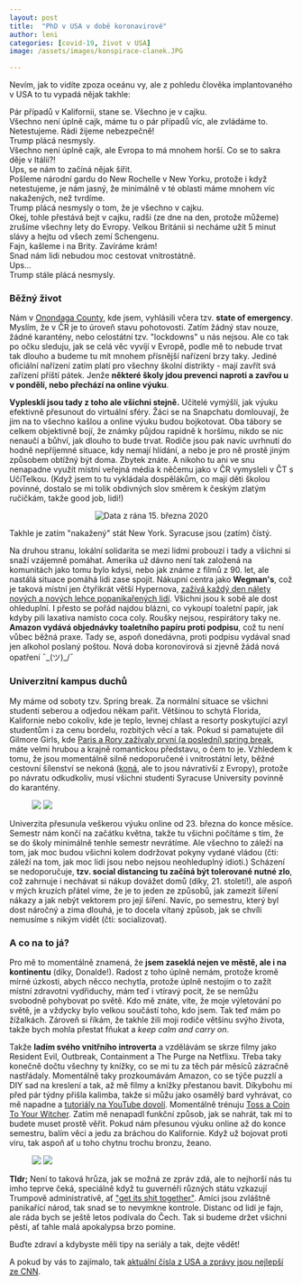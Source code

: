 ```yaml
---
layout: post
title:  "PhD v USA v době koronavirové"
author: leni
categories: [covid-19, život v USA]
image: /assets/images/konspirace-clanek.JPG

---
```


Nevím, jak to vidíte zpoza oceánu vy, ale z pohledu člověka implantovaného v USA to tu vypadá nějak takhle:

Pár případů v Kalifornii, stane se. Všechno je v cajku.<br>
Všechno není úplně cajk, máme tu o pár případů víc, ale zvládáme to. <br>
Netestujeme. Rádi žijeme nebezpečně!<br>
Trump plácá nesmysly.<br>
Všechno není úplně cajk, ale Evropa to má mnohem horší. Co se to sakra děje v Itálii?!<br>
Ups, se nám to začíná nějak šířit.<br>
Pošleme národní gardu do New Rochelle v New Yorku, protože i když netestujeme, je nám jasný, že minimálně v té oblasti máme mnohem víc nakažených, než tvrdíme.<br>
Trump plácá nesmysly o tom, že je všechno v cajku.<br>
Okej, tohle přestává bejt v cajku, radši (ze dne na den, protože můžeme) zrušíme všechny lety do Evropy. Velkou Británii si necháme užít 5 minut slávy a hejtu od všech zemí Schengenu.<br>
Fajn, kašleme i na Brity. Zavíráme krám!<br>
Snad nám lidi nebudou moc cestovat vnitrostátně.<br>
Ups... <br>
Trump stále plácá nesmysly.

### Běžný život
Nám v <a href="https://en.wikipedia.org/wiki/Onondaga_County,_New_York">Onondaga County</a>, kde jsem, vyhlásili včera tzv. <b>state of emergency</b>. Myslím, že v ČR je to úroveň stavu pohotovosti. Zatím žádný stav nouze, žádné karantény, nebo celostátní tzv. "lockdowns" u nás nejsou. Ale co tak po očku sleduju, jak se celá věc vyvíjí v Evropě, podle mě to nebude trvat tak dlouho a budeme tu mít mnohem přísnější nařízení brzy taky. Jediné oficiální nařízení zatím platí pro všechny školní distrikty - mají zavřít svá zařízení příští pátek. Jenže **některé školy jdou prevenci naproti a zavřou u  v pondělí, nebo přechází na online výuku**.

**Vyplesklí jsou tady z toho ale všichni stejně.** Učitelé vymýšlí, jak výuku efektivně přesunout do virtuální sféry. Žáci se na Snapchatu domlouvají, že jim na to všechno kašlou a online výuku budou bojkotovat. Oba tábory se celkem objektivně bojí, že známky půjdou rapidně k horšímu, nikdo se nic nenaučí a bůhví, jak dlouho to bude trvat. Rodiče jsou pak navíc uvrhnutí do hodně nepříjemné situace, kdy nemají hlídání, a nebo je pro ně prostě jiným způsobem obtížný být doma. Zbytek znáte. A nikoho tu ani ve snu nenapadne využít místní veřejná média k něčemu jako v ČR vymysleli v ČT s UčíTelkou. (Když jsem to tu vykládala dospělákům, co mají děti školou povinné, dostalo se mi tolik obdivných slov směrem k českým zlatým ručičkám, takže good job, lidi!) 

<p align="center">
    <img src="/assets/images/stat-new-york-coronavirus.png" alt="Data z rána 15. března 2020">
</p>
Takhle je zatím "nakažený" stát New York. Syracuse jsou (zatím) čístý.

Na druhou stranu, lokální solidarita se mezi lidmi probouzí i tady a všichni si snaží vzájemně pomáhat. Amerika už dávno není tak založená na komunitách jako tomu bylo kdysi, nebo jak známe z filmů z 90. let, ale nastálá situace pomáhá lidi zase spojit. Nákupní centra jako **Wegman's**, což je taková místní jen čtyřikrát větší Hypernova, <a href="https://www.syracuse.com/coronavirus/2020/03/hundreds-line-up-at-cny-wegmans-find-shelves-empty-amid-coronavirus-panic.html">zažívá každý den nálety nových a nových lehce popanikařených lidí</a>. Všichni jsou k sobě ale dost ohleduplní. I přesto se pořád najdou blázni, co vykoupí toaletní papír, jak kdyby pili laxativa namísto coca coly. Roušky nejsou, respirátory taky ne. **Amazon vydává objednávky toaletního papíru proti podpisu**, což tu není vůbec běžná praxe. Tady se, aspoň donedávna, proti podpisu vydával snad jen alkohol poslaný poštou. Nová doba koronovirová si zjevně žádá nová opatření ¯\_(ツ)_/¯

### Univerzitní kampus duchů

My máme od soboty tzv. Spring break. Za normální situace se všichni studenti seberou a odjedou někam pařit. Většinou to schytá Florida, Kalifornie nebo cokoliv, kde je teplo, levnej chlast a resorty poskytující azyl studentům i za cenu bordelu, rozbitých věcí a tak. Pokud si pamatujete díl Gilmore Girls, kde <a href="https://www.bustle.com/articles/150681-13-things-gilmore-girls-and-paris-taught-us-about-spring-break">Paris a Rory zažívaly první (a poslední) spring break</a>, máte velmi hrubou a krajně romantickou představu, o čem to je. Vzhledem k tomu, že jsou momentálně silně nedoporučené i vnitrostátní lety, běžné cestovní šílenství se nekoná (<a href="https://www.youtube.com/watch?v=D7WrExsyAD4">koná</a>, ale to jsou návrativší z Evropy), protože po návratu odkudkoliv, musí všichni studenti Syracuse University povinně do karantény.

<figure class="half">
    <a href="/assets/images/myti-rukou.JPG"><img src="/assets/images/myti-rukou.JPG"></a>
    <a href="/assets/images/tipy-od-univerzity.JPG"><img src="/assets/images/tipy-od-univerzity.JPG"></a>
</figure>

Univerzita přesunula veškerou výuku online od 23. března do konce měsíce. Semestr nám končí na začátku května, takže tu všichni počítáme s tím, že se do školy minimálně tenhle semestr nevrátíme. Ale všechno to záleží na tom, jak moc budou všichni kolem dodržovat pokyny vydané vládou (čti: záleží na tom, jak moc lidi jsou nebo nejsou neohleduplný idioti.) Scházení se nedoporučuje, **tzv. social distancing tu začíná být tolerované nutné zlo**, což zahrnuje i nechávat si nákup dovážet domů (díky, 21. století!), ale aspoň v mých kruzích přátel víme, že je to jeden ze způsobů, jak zamezit šíření nákazy a jak nebýt vektorem pro její šíření. Navíc, po semestru, který byl dost náročný a zima dlouhá, je to docela vítaný způsob, jak se chvíli nemusíme s nikým vidět (čti: socializovat).

### A co na to já?

Pro mě to momentálně znamená, že **jsem zaseklá nejen ve městě, ale i na kontinentu** (díky, Donalde!). Radost z toho úplně nemám, protože kromě mírné úzkosti, abych něcco nechytla, protože úplně nestojím o to zažít místní zdravotní vydřiduchy, mám teď i vtíravý pocit, že se nemůžu svobodně pohybovat po světě. Kdo mě znáte, víte, že moje výletování po světě, je a vždycky bylo velkou součástí toho, kdo jsem. Tak teď mám po žížalkách. Zároveň si říkám, že takhle žili moji rodiče většinu svýho života, takže bych mohla přestat fňukat a *keep calm and carry on*. 

Takže **ladím svého vnitřního introverta** a vzdělávám se skrze filmy jako Resident Evil, Outbreak, Containment a The Purge na Netflixu. Třeba taky konečně dočtu všechny ty knížky, co se mi tu za těch pár měsíců zázračně nastřádaly. Momentálně taky prozkoumávám Amazon, co se týče puzzlí a DIY sad na kreslení a tak, až mě filmy a knížky přestanou bavit. Díkybohu mi před pár týdny přišla kalimba, takže si můžu jako osamělý bard vyhrávat, co mě napadne a <a href="https://www.youtube.com/results?search_query=kalimba+tutorial">tutoriály na YouTube dovolí</a>. Momentálně trénuju <a href="https://www.youtube.com/watch?v=8gjzlCsZ7tE">Toss a Coin To Your Witcher</a>. Zatím mě nenapadl funkční způsob, jak se nahrát, tak mi to budete muset prostě věřit. Pokud nám přesunou výuku online až do konce semestru, balím věci a jedu za bráchou do Kalifornie. Když už bojovat proti viru, tak aspoň ať u toho chytnu trochu bronzu, žeano.

<figure class="half">
    <a href="/assets/images/kalimba.JPG"><img src="/assets/images/kalimba.JPG"></a>
    <a href="/assets/images/zasoby.JPG"><img src="/assets/images/zasoby.JPG"></a>
</figure>

**Tldr;** Není to taková hrůza, jak se možná ze zpráv zdá, ale to nejhorší nás tu imho teprve čeká, speciálně když tu guvernéři různých státu vzkazují Trumpově administrativě, ať <a href="https://www.theguardian.com/world/2020/mar/15/coronavirus-governor-pritzker-trump-shit-together-airports-chicago-ohare">"get its shit together"</a>. Amíci jsou zvláštně panikařící národ, tak snad se to nevymkne kontrole. Distanc od lidí je fajn, ale ráda bych se ještě letos podívala do Čech. Tak si budeme držet všichni pěsti, ať tahle malá apokalypsa brzo pomine.

Buďte zdraví a kdybyste měli tipy na seriály a tak, dejte vědět!

A pokud by vás to zajímalo, tak <a href="https://www.cnn.com/2020/03/03/health/us-coronavirus-cases-state-by-state/index.html">aktuální čísla z USA a zprávy jsou nejlepší ze CNN</a>.


